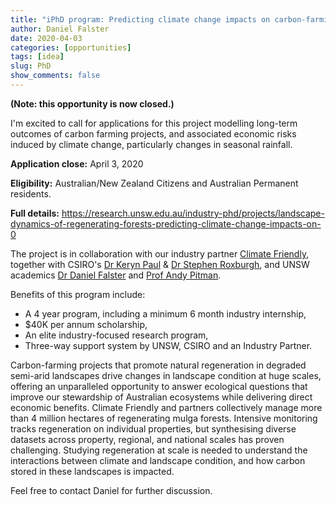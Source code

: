 ```yaml
---
title: "iPhD program: Predicting climate change impacts on carbon-farming projects in Australian Rangelands"
author: Daniel Falster
date: 2020-04-03
categories: [opportunities]
tags: [idea]
slug: PhD
show_comments: false
---
```


**(Note: this opportunity is now closed.)**

I'm excited to call for applications for this project modelling long-term outcomes of carbon farming projects, and associated economic risks induced by climate change, particularly changes in seasonal rainfall.


**Application close:** April 3, 2020

**Eligibility:** Australian/New Zealand Citizens and Australian Permanent residents.

**Full details:** https://research.unsw.edu.au/industry-phd/projects/landscape-dynamics-of-regenerating-forests-predicting-climate-change-impacts-on-0

The project is in collaboration with our industry partner [Climate Friendly](http://climatefriendly.com), together with CSIRO's [Dr Keryn Paul](https://people.csiro.au/P/K/Keryn-Paul) & [Dr Stephen Roxburgh](https://people.csiro.au/r/s/stephen-roxburgh), and UNSW academics [Dr Daniel Falster](http://danielfalster.com) and [Prof Andy Pitman](https://www.ccrc.unsw.edu.au/ccrc-team/academic-research/andy-pitman).

Benefits of this program include:

- A 4 year program, including a minimum 6 month industry internship,
- $40K per annum scholarship,
- An elite industry-focused research program,
- Three-way support system by UNSW, CSIRO and an Industry Partner.

Carbon-farming projects that promote natural regeneration in degraded semi-arid landscapes drive changes in landscape condition at huge scales, offering an unparalleled opportunity to answer ecological questions that improve our stewardship of Australian ecosystems while delivering direct economic benefits. Climate Friendly and partners collectively manage more than 4 million hectares of regenerating mulga forests. Intensive monitoring tracks regeneration on individual properties, but synthesising diverse datasets across property, regional, and national scales has proven challenging. Studying regeneration at scale is needed to understand the interactions between climate and landscape condition, and how carbon stored in these landscapes is impacted.

Feel free to contact Daniel for further discussion.

